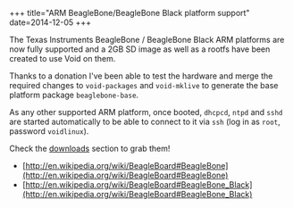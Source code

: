 +++
title="ARM BeagleBone/BeagleBone Black platform support"
date=2014-12-05
+++

The Texas Instruments BeagleBone / BeagleBone Black ARM platforms are now fully
supported and a 2GB SD image as well as a rootfs have been created to use Void on them.

Thanks to a donation I've been able to test the hardware and merge the required changes
to `void-packages` and `void-mklive` to generate the base platform package `beaglebone-base`.

As any other supported ARM platform, once booted, `dhcpcd`, `ntpd` and `sshd` are started
automatically to be able to connect to it via `ssh` (log in as `root`, password `voidlinux`).

Check the [downloads](http://www.voidlinux.eu/download/) section to grab them!

- [http://en.wikipedia.org/wiki/BeagleBoard#BeagleBone](http://en.wikipedia.org/wiki/BeagleBoard#BeagleBone)
- [http://en.wikipedia.org/wiki/BeagleBoard#BeagleBone_Black](http://en.wikipedia.org/wiki/BeagleBoard#BeagleBone_Black)
